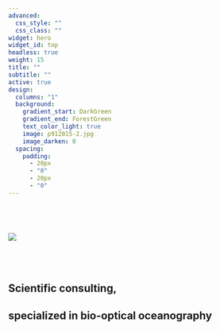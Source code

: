```yaml
---
advanced:
  css_style: ""
  css_class: ""
widget: hero
widget_id: top
headless: true
weight: 15
title: ""
subtitle: ""
active: true
design:
  columns: "1"
  background:
    gradient_start: DarkGreen
    gradient_end: ForestGreen
    text_color_light: true
    image: p912015-2.jpg
    image_darken: 0
  spacing:
    padding:
      - 20px
      - "0"
      - 20px
      - "0"
---
```

## **<br>**

![](g22534.png)

## **<br>**

## Scientific consulting, **<br>**

## specialized in bio-optical oceanography

## **<br>**

## **<br>**

**<br>**